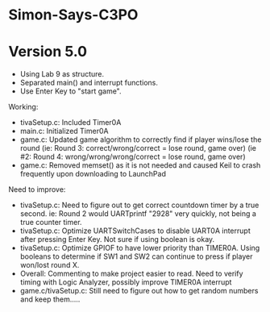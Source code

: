 # Simon-Says-C3PO

# Version 5.0
* Using Lab 9 as structure.
* Separated main() and interrupt functions.
* Use Enter Key to "start game".

Working:
- tivaSetup.c: Included Timer0A
- main.c: Initialized Timer0A
- game.c: Updated game algorithm to correctly find if player wins/lose the round
(ie: Round 3: correct/wrong/correct = lose round, game over)
(ie #2: Round 4: wrong/wrong/wrong/correct = lose round, game over)
- game.c: Removed memset() as it is not needed and caused Keil to crash frequently upon downloading to LaunchPad

Need to improve:
- tivaSetup.c: Need to figure out to get correct countdown timer by a true second.
ie: Round 2 would UARTprintf "2928" very quickly, not being a true counter timer. 
- tivaSetup.c: Optimize UARTSwitchCases to disable UART0A interrupt after pressing Enter Key. Not sure if using boolean is okay.
- tivaSetup.c: Optimize GPIOF to have lower priority than TIMER0A. Using booleans to determine if SW1 and SW2 can continue to press if player won/lost round X. 
- Overall: Commenting to make project easier to read.
           Need to verify timing with Logic Analyzer, possibly improve TIMER0A interrupt
- game.c/tivaSetup.c: Still need to figure out how to get random numbers and keep them.....
